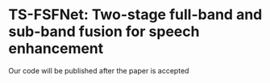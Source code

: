 # TS-FSFNet: Two-stage full-band and sub-band fusion for speech enhancement
Our code will be published after the paper is accepted
